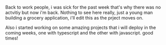 Back to work people, i was sick for the past week that's why there was no actvitiy but now i'm back.
Nothing to see here really, just a young man building a grocery application, i'll edit this as the prject moves on.

Also i started working on some amazing projects that i will deploy in the coming weeks, one with typescript and the other with javascript. good times!
